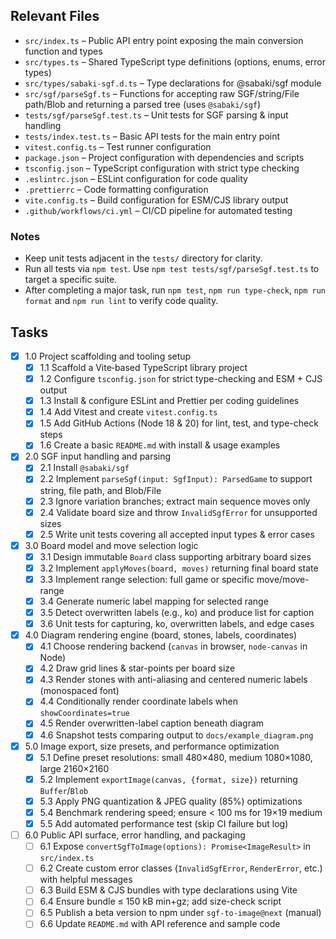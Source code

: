 ## Relevant Files

- `src/index.ts` – Public API entry point exposing the main conversion function and types
- `src/types.ts` – Shared TypeScript type definitions (options, enums, error types)
- `src/types/sabaki-sgf.d.ts` – Type declarations for @sabaki/sgf module
- `src/sgf/parseSgf.ts` – Functions for accepting raw SGF/string/File path/Blob and returning a parsed tree (uses `@sabaki/sgf`)
- `tests/sgf/parseSgf.test.ts` – Unit tests for SGF parsing & input handling
- `tests/index.test.ts` – Basic API tests for the main entry point
- `vitest.config.ts` – Test runner configuration
- `package.json` – Project configuration with dependencies and scripts
- `tsconfig.json` – TypeScript configuration with strict type checking
- `.eslintrc.json` – ESLint configuration for code quality
- `.prettierrc` – Code formatting configuration
- `vite.config.ts` – Build configuration for ESM/CJS library output
- `.github/workflows/ci.yml` – CI/CD pipeline for automated testing

### Notes

- Keep unit tests adjacent in the `tests/` directory for clarity.
- Run all tests via `npm test`. Use `npm test tests/sgf/parseSgf.test.ts` to target a specific suite.
- After completing a major task, run `npm test`, `npm run type-check`, `npm run format` and `npm run lint` to verify code quality.

## Tasks

- [x] 1.0 Project scaffolding and tooling setup
  - [x] 1.1 Scaffold a Vite‐based TypeScript library project
  - [x] 1.2 Configure `tsconfig.json` for strict type-checking and ESM + CJS output
  - [x] 1.3 Install & configure ESLint and Prettier per coding guidelines
  - [x] 1.4 Add Vitest and create `vitest.config.ts`
  - [x] 1.5 Add GitHub Actions (Node 18 & 20) for lint, test, and type-check steps
  - [x] 1.6 Create a basic `README.md` with install & usage examples

- [x] 2.0 SGF input handling and parsing
  - [x] 2.1 Install `@sabaki/sgf`
  - [x] 2.2 Implement `parseSgf(input: SgfInput): ParsedGame` to support string, file path, and Blob/File
  - [x] 2.3 Ignore variation branches; extract main sequence moves only
  - [x] 2.4 Validate board size and throw `InvalidSgfError` for unsupported sizes
  - [x] 2.5 Write unit tests covering all accepted input types & error cases

- [x] 3.0 Board model and move selection logic
  - [x] 3.1 Design immutable `Board` class supporting arbitrary board sizes
  - [x] 3.2 Implement `applyMoves(board, moves)` returning final board state
  - [x] 3.3 Implement range selection: full game or specific move/move-range
  - [x] 3.4 Generate numeric label mapping for selected range
  - [x] 3.5 Detect overwritten labels (e.g., ko) and produce list for caption
  - [x] 3.6 Unit tests for capturing, ko, overwritten labels, and edge cases

- [x] 4.0 Diagram rendering engine (board, stones, labels, coordinates)
  - [x] 4.1 Choose rendering backend (`canvas` in browser, `node-canvas` in Node)
  - [x] 4.2 Draw grid lines & star-points per board size
  - [x] 4.3 Render stones with anti-aliasing and centered numeric labels (monospaced font)
  - [x] 4.4 Conditionally render coordinate labels when `showCoordinates=true`
  - [x] 4.5 Render overwritten-label caption beneath diagram
  - [x] 4.6 Snapshot tests comparing output to `docs/example_diagram.png`

- [x] 5.0 Image export, size presets, and performance optimization
  - [x] 5.1 Define preset resolutions: small 480×480, medium 1080×1080, large 2160×2160
  - [x] 5.2 Implement `exportImage(canvas, {format, size})` returning `Buffer`/`Blob`
  - [x] 5.3 Apply PNG quantization & JPEG quality (85%) optimizations
  - [x] 5.4 Benchmark rendering speed; ensure < 100 ms for 19×19 medium
  - [x] 5.5 Add automated performance test (skip CI failure but log)

- [ ] 6.0 Public API surface, error handling, and packaging
  - [ ] 6.1 Expose `convertSgfToImage(options): Promise<ImageResult>` in `src/index.ts`
  - [ ] 6.2 Create custom error classes (`InvalidSgfError`, `RenderError`, etc.) with helpful messages
  - [ ] 6.3 Build ESM & CJS bundles with type declarations using Vite
  - [ ] 6.4 Ensure bundle ≤ 150 kB min+gz; add size-check script
  - [ ] 6.5 Publish a beta version to npm under `sgf-to-image@next` (manual)
  - [ ] 6.6 Update `README.md` with API reference and sample code
